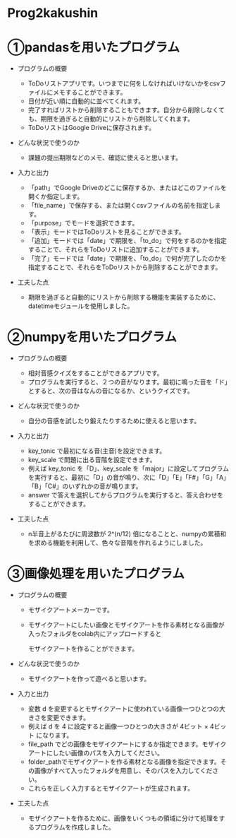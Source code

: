 # Prog2kakushin

# ①pandasを用いたプログラム
- プログラムの概要
  - ToDoリストアプリです。いつまでに何をしなければいけないかをcsvファイルにメモすることができます。
  - 日付が近い順に自動的に並べてくれます。
  - 完了すればリストから削除することもできます。自分から削除しなくても、期限を過ぎると自動的にリストから削除してくれます。
  - ToDoリストはGoogle Driveに保存されます。

- どんな状況で使うのか
  - 課題の提出期限などのメモ、確認に使えると思います。

- 入力と出力
  - 「path」でGoogle Driveのどこに保存するか、またはどこのファイルを開くか指定します。
  - 「file_name」で保存する、または開くcsvファイルの名前を指定します。
  - 「purpose」でモードを選択できます。
  - 「表示」モードではToDoリストを見ることができます。
  - 「追加」モードでは「date」で期限を、「to_do」で何をするのかを指定することで、それらをToDoリストに追加することができます。
  - 「完了」モードでは「date」で期限を、「to_do」で何が完了したのかを指定することで、それらをToDoリストから削除することができます。

- 工夫した点
  - 期限を過ぎると自動的にリストから削除する機能を実装するために、datetimeモジュールを使用しました。

# ②numpyを用いたプログラム
- プログラムの概要
  - 相対音感クイズをすることができるアプリです。
  - プログラムを実行すると、２つの音がなります。最初に鳴った音を「ド」とすると、次の音はなんの音になるか、というクイズです。

- どんな状況で使うのか
  - 自分の音感を試したり鍛えたりするために使えると思います。

- 入力と出力
  - key_tonic で最初になる音(主音)を設定できます。
  - key_scale で問題に出る音階を設定できます。
  - 例えば key_tonic を「D」、key_scale を「major」に設定してプログラムを実行すると、最初に「D」の音が鳴り、次に「D」「E」「F#」「G」「A」「B」「C#」のいずれかの音が鳴ります。
  - answer で答えを選択してからプログラムを実行すると、答え合わせをすることができます。

- 工夫した点
  - n半音上がるたびに周波数が 2^(n/12) 倍になることと、numpyの累積和を求める機能を利用して、色々な音階を作れるようにしました。

# ③画像処理を用いたプログラム
- プログラムの概要
  - モザイクアートメーカーです。
  - モザイクアートにしたい画像とモザイクアートを作る素材となる画像が入ったフォルダをcolab内にアップロードすると
    
    モザイクアートを作ることができます。

- どんな状況で使うのか
  - モザイクアートを作って遊べると思います。

- 入力と出力
  - 変数 d を変更するとモザイクアートに使われている画像一つひとつの大きさを変更できます。
  - 例えば d を 4 に設定すると画像一つひとつの大きさが 4ビット × 4ビット になります。
  - file_path でどの画像をモザイクアートにするか指定できます。モザイクアートにしたい画像のパスを入力してください。
  - folder_pathでモザイクアートを作る素材となる画像を指定できます。その画像がすべて入ったフォルダを用意し、そのパスを入力してください。
  - これらを正しく入力するとモザイクアートが生成されます。


- 工夫した点
  - モザイクアートを作るために、画像をいくつもの領域に分けて処理をするプログラムを作成しました。
